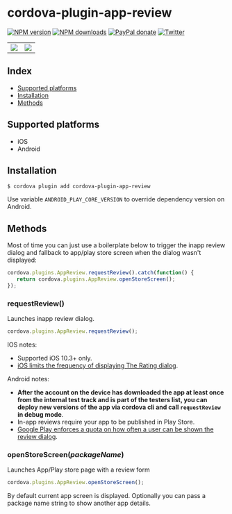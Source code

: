# cordova-plugin-app-review

[![NPM version][npm-version]][npm-url] [![NPM downloads][npm-downloads]][npm-url] [![PayPal donate](https://img.shields.io/badge/paypal-donate-ff69b4?logo=paypal)][donate-url] [![Twitter][twitter-follow]][twitter-url]

<table border="0">
    <tr>
        <td><img src="https://developer.apple.com/design/human-interface-guidelines/ios/images/AppRating_2x.png"/></td>
        <td><img src="https://4.bp.blogspot.com/-MSM5VeZfLAU/Xym0OR_huqI/AAAAAAAAPaA/2u9CsMLiQoE4cx3fmQPf0coIH0TuTWiSwCLcBGAsYHQ/s1600/image2.jpg"/></td>
    </tr>
</table>

## Index

<!-- MarkdownTOC levels="2" autolink="true" -->

- [Supported platforms](#supported-platforms)
- [Installation](#installation)
- [Methods](#methods)

<!-- /MarkdownTOC -->

## Supported platforms

* iOS
* Android


## Installation

    $ cordova plugin add cordova-plugin-app-review

Use variable `ANDROID_PLAY_CORE_VERSION` to override dependency version on Android.

## Methods
Most of time you can just use a boilerplate below to trigger the inapp review dialog and fallback to app/play store screen when the dialog wasn't displayed:
```js
cordova.plugins.AppReview.requestReview().catch(function() {
   return cordova.plugins.AppReview.openStoreScreen();
});
```

### requestReview()
Launches inapp review dialog.
```js
cordova.plugins.AppReview.requestReview();
```

IOS notes:

* Supported iOS 10.3+ only.
* [iOS limits the frequency of displaying The Rating dialog](https://developer.apple.com/design/human-interface-guidelines/ios/system-capabilities/ratings-and-reviews/#system-rating-and-review-prompts).

Android notes:

* **After the account on the device has downloaded the app at least once from the internal test track and is part of the testers list, you can deploy new versions of the app via cordova cli and call `requestReview` in debug mode**.
* In-app reviews require your app to be published in Play Store.
* [Google Play enforces a quota on how often a user can be shown the review dialog](https://developer.android.com/guide/playcore/in-app-review#quotas).

### openStoreScreen(_packageName_)
Launches App/Play store page with a review form
```js
cordova.plugins.AppReview.openStoreScreen();
```

By default current app screen is displayed. Optionally you can pass a package name string to show another app details.

[npm-url]: https://www.npmjs.com/package/cordova-plugin-app-review
[npm-version]: https://img.shields.io/npm/v/cordova-plugin-app-review.svg
[npm-downloads]: https://img.shields.io/npm/dm/cordova-plugin-app-review.svg
[twitter-url]: https://twitter.com/chemerisuk
[twitter-follow]: https://img.shields.io/twitter/follow/chemerisuk.svg?style=social&label=Follow%20me
[donate-url]: https://www.paypal.com/cgi-bin/webscr?cmd=_s-xclick&hosted_button_id=Z9FRHXAYSQ8BL&source=url
